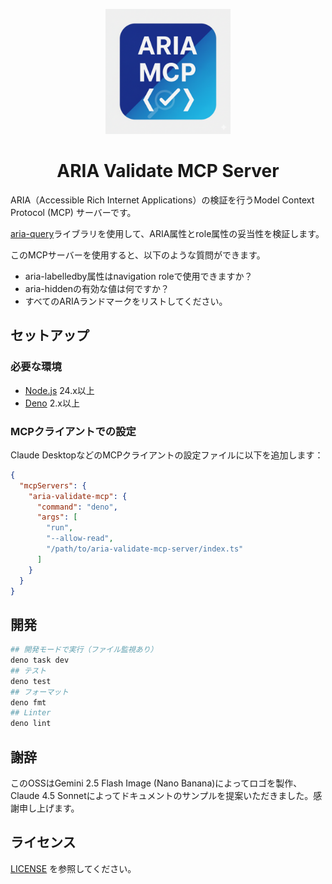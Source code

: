 <p align="center">
  <img src="./logo.png" alt="ARIA Validate MCP Server ロゴ" width="200" height="200">
</p>

<h1 align="center">ARIA Validate MCP Server</h1>

ARIA（Accessible Rich Internet Applications）の検証を行うModel Context Protocol
(MCP) サーバーです。

[aria-query](https://github.com/A11yance/aria-query)ライブラリを使用して、ARIA属性とrole属性の妥当性を検証します。

このMCPサーバーを使用すると、以下のような質問ができます。

- aria-labelledby属性はnavigation roleで使用できますか？
- aria-hiddenの有効な値は何ですか？
- すべてのARIAランドマークをリストしてください。

## セットアップ

### 必要な環境

- [Node.js](https://nodejs.org/) 24.x以上
- [Deno](https://deno.land/) 2.x以上

### MCPクライアントでの設定

Claude DesktopなどのMCPクライアントの設定ファイルに以下を追加します：

```json
{
  "mcpServers": {
    "aria-validate-mcp": {
      "command": "deno",
      "args": [
        "run",
        "--allow-read",
        "/path/to/aria-validate-mcp-server/index.ts"
      ]
    }
  }
}
```

## 開発

```bash
## 開発モードで実行（ファイル監視あり）
deno task dev
## テスト
deno test
## フォーマット
deno fmt
## Linter
deno lint
```

## 謝辞
このOSSはGemini 2.5 Flash Image (Nano Banana)によってロゴを製作、Claude 4.5 Sonnetによってドキュメントのサンプルを提案いただきました。感謝申し上げます。

## ライセンス

[LICENSE](./LICENSE) を参照してください。
